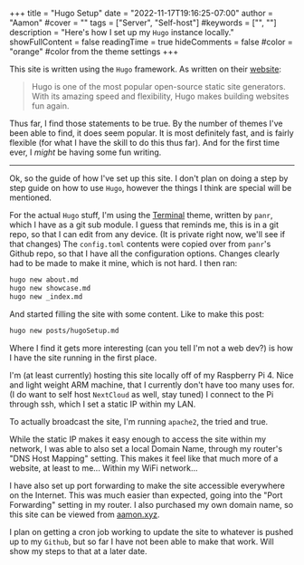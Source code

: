 +++
title = "Hugo Setup"
date = "2022-11-17T19:16:25-07:00"
author = "Aamon"
#cover = ""
tags = ["Server", "Self-host"]
#keywords = ["", ""]
description = "Here's how I set up my `Hugo` instance locally."
showFullContent = false
readingTime = true
hideComments = false
#color = "orange" #color from the theme settings
+++

This site is written using the `Hugo` framework.
As written on their [website](https://gohugo.io/):

> Hugo is one of the most popular open-source static site generators.
> With its amazing speed and flexibility, Hugo makes building websites fun again.

Thus far, I find those statements to be true.
By the number of themes I've been able to find, it does seem popular.
It is most definitely fast, and is fairly flexible (for what I have the skill to do this thus far).
And for the first time ever, I *might* be having some fun writing.

---

Ok, so the guide of how I've set up this site.
I don't plan on doing a step by step guide on how to use `Hugo`, however the things I think are special will be mentioned.

For the actual `Hugo` stuff, I'm using the [Terminal](https://github.com/panr/hugo-theme-terminal) theme, written by `panr`, which I have as a git sub module.
I guess that reminds me, this is in a git repo, so that I can edit from any device.
(It is private right now, we'll see if that changes)
The `config.toml` contents were copied over from `panr`'s Github repo, so that I have all the configuration options.
Changes clearly had to be made to make it mine, which is not hard.
I then ran:

```bash
hugo new about.md
hugo new showcase.md
hugo new _index.md
```

And started filling the site with some content.
Like to make this post:

```bash
hugo new posts/hugoSetup.md
```

Where I find it gets more interesting (can you tell I'm not a web dev?)	is how I have the site running in the first place.

I'm (at least currently) hosting this site locally off of my Raspberry Pi 4.
Nice and light weight ARM machine, that I currently don't have too many uses for.
(I do want to self host `NextCloud` as well, stay tuned)
I connect to the Pi through ssh, which I set a static IP within my LAN.

To actually broadcast the site, I'm running `apache2`, the tried and true.

While the static IP makes it easy enough to access the site within my network, I was able to also set a local Domain Name, through my router's "DNS Host Mapping" setting.
This makes it feel like that much more of a website, at least to me...
Within my WiFi network...

I have also set up port forwarding to make the site accessible everywhere on the Internet.
This was much easier than expected, going into the "Port Forwarding" setting in my router.
I also purchased my own domain name, so this site can be viewed from [aamon.xyz](http://aamon.xyz).

I plan on getting a cron job working to update the site to whatever is pushed up to my `Github`, but so far I have not been able to make that work.
Will show my steps to that at a later date.

<!-- And to get the site's contents into `/var/www/html` I've made use of a `cronjob`. -->
<!-- This is my first time using `crontab` as I used to find them quite intimidating. -->
<!-- But really, super easy to use. -->
<!---->
<!-- First I wrote up a quick script to run: -->
<!---->
<!-- ```bash -->
<!-- #! /bin/bash -->
<!---->
<!-- cd /home/aamonm/Programming/Site -->
<!-- git pull -->
<!-- sudo rm /var/www/html/* -rf -->
<!-- sudo cp -r /home/aamonm/Programming/Site/public/* /var/www/html -->
<!-- ``` -->
<!---->
<!-- Then simply open up `crontab`: -->
<!---->
<!-- ```bash -->
<!-- crontab -e -->
<!-- ``` -->
<!---->
<!-- And enter in the following line: -->
<!---->
<!-- ```bash -->
<!-- 0 0 * * * /usr/updateSite.sh -->
<!-- ``` -->
<!---->
<!-- Now at midnight every night my Pi will automatically `pull` down any changes I've made to the site, to host them using `apache` the next day. -->
<!-- That is assuming I remember to run `hugo` before I commit the changes, to have the `html` version ready in the `public` directory of the repo. -->
